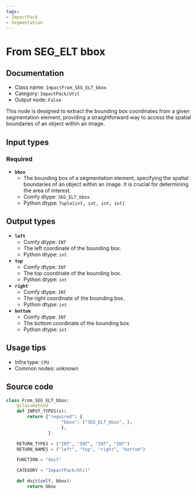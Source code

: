 ```yaml
---
tags:
- ImpactPack
- Segmentation
---
```


# From SEG_ELT bbox
## Documentation
- Class name: `ImpactFrom_SEG_ELT_bbox`
- Category: `ImpactPack/Util`
- Output node: `False`

This node is designed to extract the bounding box coordinates from a given segmentation element, providing a straightforward way to access the spatial boundaries of an object within an image.
## Input types
### Required
- **`bbox`**
    - The bounding box of a segmentation element, specifying the spatial boundaries of an object within an image. It is crucial for determining the area of interest.
    - Comfy dtype: `SEG_ELT_bbox`
    - Python dtype: `Tuple[int, int, int, int]`
## Output types
- **`left`**
    - Comfy dtype: `INT`
    - The left coordinate of the bounding box.
    - Python dtype: `int`
- **`top`**
    - Comfy dtype: `INT`
    - The top coordinate of the bounding box.
    - Python dtype: `int`
- **`right`**
    - Comfy dtype: `INT`
    - The right coordinate of the bounding box.
    - Python dtype: `int`
- **`bottom`**
    - Comfy dtype: `INT`
    - The bottom coordinate of the bounding box.
    - Python dtype: `int`
## Usage tips
- Infra type: `CPU`
- Common nodes: unknown


## Source code
```python
class From_SEG_ELT_bbox:
    @classmethod
    def INPUT_TYPES(s):
        return {"required": {
                     "bbox": ("SEG_ELT_bbox", ),
                     },
                }

    RETURN_TYPES = ("INT", "INT", "INT", "INT")
    RETURN_NAMES = ("left", "top", "right", "bottom")

    FUNCTION = "doit"

    CATEGORY = "ImpactPack/Util"

    def doit(self, bbox):
        return bbox

```
